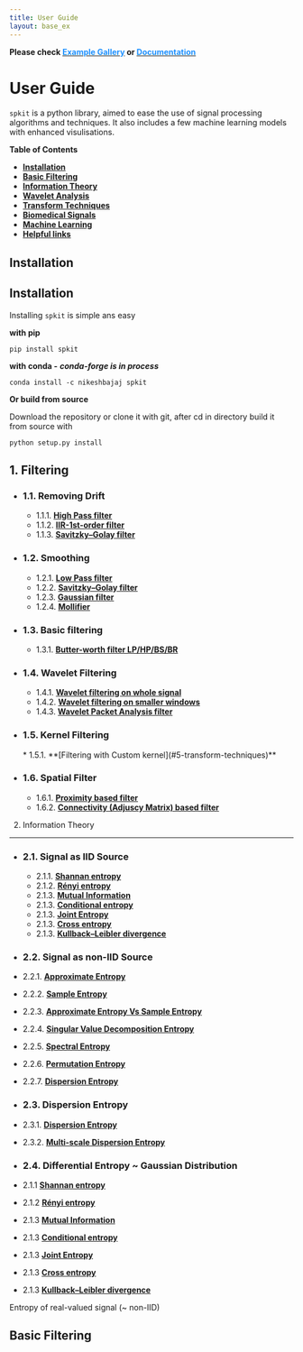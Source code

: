 ```yaml
---
title: User Guide
layout: base_ex
---
```


<div id="index-grid-full" class="section group">
  <div class="index-paragraph docutils container"><p> <strong> Please check <a href="https://spkit.github.io/guide" target="_blank"><font color="DodgerBlue">Example Gallery</font></a> or <a href="https://spkit.readthedocs.io/en/latest/" target="_blank"><font color="DodgerBlue">Documentation</font></a></strong></p></div>
</div>


# User Guide

`spkit` is a python library, aimed to ease the use of signal processing algorithms and techniques. It also includes a few machine learning models with enhanced visulisations.


**Table of Contents**
* **[Installation](#1-install)**
* **[Basic Filtering](#2-filtering)**
* **[Information Theory](#3-informtion-theory)**
* **[Wavelet Analysis](#4-wavelet-analysis)**
* **[Transform Techniques](#5-transform-techniques)**
* **[Biomedical Signals](#6-biomedical)**
* **[Machine Learning](#7-machine-learning)**
* **[Helpful links](#8-links)**



Installation
------------

<h2 id="1-install">Installation</h2>

Installing `spkit` is simple ans easy

**with pip**

```console
pip install spkit
```

**with conda -** ***conda-forge is in process***

```console
conda install -c nikeshbajaj spkit
```


**Or build from source**

Download the repository or clone it with git, after cd in directory build it from source with 

```console
python setup.py install
```



1\. Filtering
------------

  * <h3 id="1-1-removing-drift">1.1. Removing Drift</h3>

    * 1.1.1.  **[High Pass filter](#1-install)**
    * 1.1.2.  **[IIR-1st-order filter](#2-filtering)**
    * 1.1.3.  **[Savitzky–Golay filter](#3-informtion-theory)**

  * <h3 id="1-2-smoothing">1.2. Smoothing</h3>

    * 1.2.1.  **[Low Pass filter](#4-wavelet-analysis)**
    * 1.2.2.  **[Savitzky–Golay filter](#5-transform-techniques)**
    * 1.2.3.  **[Gaussian filter](#6-biomedical)**
    * 1.2.4.  **[Mollifier](#7-machine-learning)**

  * <h3 id="1-install">1.3. Basic filtering</h3>

    * 1.3.1.  **[Butter-worth filter LP/HP/BS/BR](#4-wavelet-analysis)**

  * <h3 id="1-install">1.4. Wavelet Filtering</h3>

    * 1.4.1.  **[Wavelet filtering on whole signal](#5-transform-techniques)**
    * 1.4.2.  **[Wavelet filtering on smaller windows](#6-biomedical)**
    * 1.4.3.  **[Wavelet Packet Analysis filter](#7-machine-learning)**


  * <h3 id="1-install">1.5. Kernel Filtering</h3>
    * 1.5.1.  **[Filtering with Custom kernel](#5-transform-techniques)**

* <h3 id="1-install">1.6. Spatial Filter</h3>

  * 1.6.1.  **[Proximity based filter](#5-transform-techniques)**
  * 1.6.2.  **[Connectivity (Adjuscy Matrix) based filter](#5-transform-techniques)**


2. Information Theory 
---------------------

* <h3 id="1-1-removing-drift">2.1. Signal as IID Source</h3>

  * 2.1.1.  **[Shannan entropy](#1-install)**
  * 2.1.2.  **[Rényi entropy](#2-filtering)**
  * 2.1.3.  **[Mutual Information](#3-informtion-theory)**
  * 2.1.3.  **[Conditional entropy](#3-informtion-theory)**
  * 2.1.3.  **[Joint Entropy](#3-informtion-theory)**
  * 2.1.3.  **[Cross entropy](#3-informtion-theory)**
  * 2.1.3.  **[Kullback–Leibler divergence](#3-informtion-theory)**

* <h3 id="1-1-removing-drift">2.2. Signal as non-IID Source</h3>

* 2.2.1.  **[Approximate Entropy](#1-install)**
* 2.2.2.  **[Sample Entropy](#2-filtering)**
* 2.2.3.  **[Approximate Entropy Vs Sample Entropy](#3-informtion-theory)**
* 2.2.4.  **[Singular Value Decomposition Entropy](#3-informtion-theory)**
* 2.2.5.  **[Spectral Entropy](#3-informtion-theory)**
* 2.2.6.  **[Permutation Entropy](#3-informtion-theory)**
* 2.2.7.  **[Dispersion Entropy](#3-informtion-theory)**

* <h3 id="1-1-removing-drift">2.3. Dispersion Entropy</h3>

* 2.3.1.  **[Dispersion Entropy](#1-install)**
* 2.3.2.  **[Multi-scale Dispersion Entropy](#1-install)**


* <h3 id="1-1-removing-drift">2.4. Differential Entropy ~ Gaussian Distribution</h3>

* 2.1.1  **[Shannan entropy](#1-install)**
* 2.1.2  **[Rényi entropy](#2-filtering)**
* 2.1.3  **[Mutual Information](#3-informtion-theory)**
* 2.1.3  **[Conditional entropy](#3-informtion-theory)**
* 2.1.3  **[Joint Entropy](#3-informtion-theory)**
* 2.1.3  **[Cross entropy](#3-informtion-theory)**
* 2.1.3  **[Kullback–Leibler divergence](#3-informtion-theory)**
















Entropy of real-valued signal (~ non-IID)
<h2 class="no-bg" id="2-filtering">Basic Filtering</h2>














